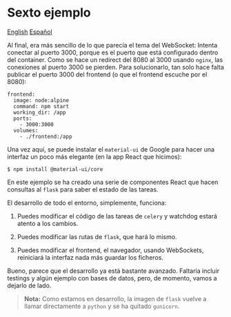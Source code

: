 # Sexto ejemplo

[English](README.en.md) [Español](README.es.md)

Al final, era más sencillo de lo que parecía el tema del WebSocket: Intenta
conectar al puerto 3000, porque es el puerto que está configurado dentro
del container. Como se hace un redirect del 8080 al 3000 usando `nginx`,
las conexiones al puerto 3000 se pierden. Para solucionarlo, tan solo
hace falta publicar el puerto 3000 del frontend (o que el frontend
escuche por el 8080):

    frontend:
      image: node:alpine
      command: npm start
      working_dir: /app
      ports:
        - 3000:3000
      volumes:
        - ./frontend:/app

Una vez aquí, se puede instalar el `material-ui` de Google para hacer una
interfaz un poco más elegante (en la app React que hicimos):

    $ npm install @material-ui/core

En este ejemplo se ha creado una serie de componentes React que hacen
consultas al `flask` para saber el estado de las tareas.

El desarrollo de todo el entorno, simplemente, funciona:

1. Puedes modificar el código de las tareas de `celery` y watchdog estará
   atento a los cambios.

2. Puedes modificar las rutas de `flask`, que hará lo mismo.

3. Puedes modificar el frontend, el navegador, usando WebSockets, reiniciará
   la interfaz nada más guardar los ficheros.

Bueno, parece que el desarrollo ya está bastante avanzado. Faltaría incluir
testings y algún ejemplo con bases de datos, pero, de momento, vamos a dejarlo
de lado.

> **Nota:** Como estamos en desarrollo, la imagen de `flask` vuelve a llamar
>           directamente a `python` y se ha quitado `gunicorn`.